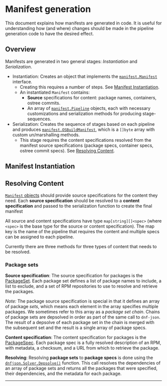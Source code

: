 # Manifest generation

This document explains how manifests are generated in code. It is useful for
understanding how (and where) changes should be made in the pipeline generation
code to have the desired effect.

## Overview

Manifests are generated in two general stages: _Instantiation_ and _Serialization_.
- Instantiation: Creates an object that implements the
  [`manifest.Manifest`][godoc-manifest-manifest] interface.
  - Creating this requires a number of steps. See [Manifest
    Instantiation](#manifest-instantiation).
  - An instantiated `Manifest` contains:
    - **Source** specifications for content: package names, containers, ostree
      commits.
    - An array of [`manifest.Pipeline`][godoc-manifest-pipeline] objects, each
      with necessary customizations and serialization methods for producing
      stage-sequences.
- Serialization: Creates the sequence of stages based on each pipeline and
  produces [`manifest.OSBuildManifest`][godoc-manifest-osbuildmanifest], which
  is a `[]byte` array with custom un/marshalling methods.
  - This stage requires the content specifications resolved from the manifest
    source specifications (package specs, container specs, ostree commit
    specs). See [Resolving Content](#resolving-content).

## Manifest Instantiation

## Resolving Content

[`Manifest` objects][godoc-manifest-manifest] should provide source
specifications for the content they need. Each **source specification** should be
resolved to a **content specification** and passed to the serialization function to
create the final manifest

All source and content specifications have type `map[string][]<spec>` (where
`<spec>` is the base type for the source or content specification). The map key
is the name of the pipeline that requires the content and multiple specs can be
assigned to each pipeline.

Currently there are three methods for three types of content that needs to be
resolved.

### Package sets

**Source specification**: The source specification for packages is the
[PackageSet][godoc-rpmmd-packageset]. Each package set defines a list of
package names to include, a list to exclude, and a set of RPM repositories to
use to resolve and retrieve the packages.

_Note:_ The package source specification is special in that it defines an array
of package _sets_, which means each element in the array specifies multiple
packages. We sometimes refer to this array as a _package set chain_. Chains of
package sets are depsolved in order as part of the same call to `dnf-json`. The
result of a depsolve of each package set in the chain is merged with the
subsequent set and the result is a single array of package specs.

**Content specification**: The content specification for packages is the
[PackageSpec][godoc-rpmmd-packagespec]. Each package spec is a fully resolved
description of an RPM, with metadata, a checksum, and a URL from which to
retrieve the package.

**Resolving**: Resolving **package sets** to **package specs** is done using
the [`dnfjson.Solver.Depsolve()`][godoc-dnfjson-solver-depsolve] function. This
call resolves the dependencies of an array of package sets and returns all the
packages that were specified, their dependencies, and the metadata for each
package.


----

[godoc-manifest-manifest]: https://pkg.go.dev/github.com/osbuild/images@main/pkg/manifest#Manifest
[godoc-manifest-pipeline]: https://pkg.go.dev/github.com/osbuild/images@main/pkg/manifest#Pipeline
[godoc-manifest-osbuildmanifest]: https://pkg.go.dev/github.com/osbuild/images@main/pkg/manifest#OSBuildManifest
[godoc-rpmmd-packageset]: https://pkg.go.dev/github.com/osbuild/images@main/pkg/rpmmd#PackageSet
[godoc-rpmmd-packagespec]: https://pkg.go.dev/github.com/osbuild/images@main/pkg/rpmmd#PackageSpec
[godoc-dnfjson-solver-depsolve]: https://pkg.go.dev/github.com/osbuild/images@main/internal/dnfjson#Solver.Depsolve
